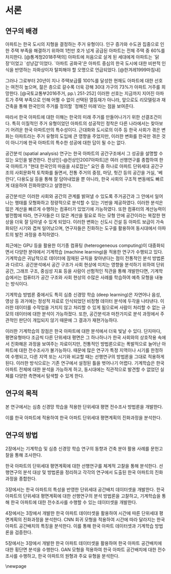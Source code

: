 <!-- 페이지당 1천 자 -->

# 서론 

<!-- 10 페이지 = 1만 자 -->

## 연구의 배경

<!-- 한국에서 아파트는 중요하다 -->

아파트는 한국 도시의 지형을 결정하는 주거 유형이다.
인구 증가와 수도권 집중으로 인한 주택 부족을 해결하기 위하여
1천만 호가 넘게 공급된 아파트는 전체 주택 중 60%를 차지한다. [@통계청2018주택의]
아파트에 처음으로 살게 된 세대에게 아파트는 \`닭장'이었고 \`성냥갑'이었다.
\`아파트 공화국'은 아파트 중심의 한국 도시에 대한
비판적 인식을 반영하는 자화상이자 탈피해야 할 오명으로 언급되었다. [@한겨레1999마침내]

그러나 그로부터 20년이 지나 주택보급률 100%를 달성한 현재도 아파트에 대한 선호는 여전히 높으며,
젊은 층으로 갈수록 더욱 강해 30대 가구의 73%가 아파트 거주를 희망한다. [@국토교통부2016주거, pp.\ 251-252]
이러한 선호는 지금까지 지어진 아파트가 주택 부족으로 인해 어쩔 수 없이 선택된 열등재가 아니라,
앞으로도 리모델링과 재건축을 통해 한국인의 주거를 정의할 \`정해진 미래'라는 점을 보여준다.

<!-- 한국 아파트의 특수한 성공에 대한 이해는 중요하다 -->

따라서 한국 아파트에 대한 이해는 한국의 미래 주거를 만들어나가기 위한 선결조건이다.
특히 이질적인 주거 유형이었던 아파트의 성공적인 정착은
다른 나라에서는 찾아보기 어려운 한국 아파트만의 특수성이다.
근대화와 도시로의 이주 등 한국 사회가 겪은 변화는 아파트라는 주거 유형의 도입에 큰 영향을 주었지만,
이러한 변화를 한국만 겪은 것이 아니기에 한국 아파트의 특수한 성공에 대한 답이 될 수는 없다.

<!-- 공간분석은 한국 아파트 공간구조의 토착화를 밝혀냈다 -->

공간분석 (spatial analysis) 연구는 한국 아파트의 공간구조에서 그 성공을 설명할 수 있는 요인을 발견한다.
전상인[-@전상인2007아파트]은 여러 선행연구를 종합하여
한국 아파트가 "현대 한국인의 마음을 사로잡는" 요인 중 하나로
아파트 단위세대 공간구조의 사회문화적 토착화를 들면서,
전통 주거의 중정, 마당, 헛간 등의 공간을
거실, '베란다', 다용도실 등을 통해 잘 담아내었을 뿐 아니라,
한국 사회의 구조적 변동에도 빠르게 대응하여 진화하였다고 설명한다.

<!-- 공간분석 방법론의 발전은 컴퓨터의 발전과 연계되었다 -->

공간분석은 이러한 사회와 공간의 관계를 밝혀낼 수 있도록
주거공간과 그 안에서 일어나는 행태를 모형화하고 정량적으로 분석할 수 있는 기반을 제공하였다.
이러한 분석은 많은 계산을 빠르게 수행하는 컴퓨터가 있었기에 가능하였다.
또한 컴퓨터의 계산능력이 발전함에 따라,
연구자들은 더 많은 계산을 필요로 하는 모형 안에 공간이라는 복잡한 현상을 더욱 잘 담아낼 수 있게 되었다.
이러한 변화는 신도시 건설 등 아파트 보급이 가속화되던 시기와 겹쳐 일어났으며,
연구자들은 진화하는 도구를 활용하여 동시대에서 아파트의 발전 과정을 추적하였다.

<!-- 컴퓨터 발전의 최신 상황은 기계학습과 딥 러닝의 등장이다 -->

최근에는 GPU 등을 활용한 이기종 컴퓨팅 (heterogeneous computing)이 대중화되면서
다양한 분야에서 기계학습 (machine learning)을 적용한 연구가 수행되고 있다.
기계학습은 귀납적으로 데이터에 잠재된 규칙을 찾아낸다는 점이 전통적인 분석 방법론과 다르다.
공간분석에서 공간 구조가 사회 현상에 미치는 영향을 분석하기 위하여
단위공간, 그래프 구조, 중심성 지표 등을 사람이 선험적인 직관을 통해 개발한다면,
기계학습에서는 컴퓨터가 공간 구조와 사회 현상의 수많은 사례를 학습하여 예측 모형을 내놓는 방식이다.

기계학습 방법론 중에서도 특히 심층 신경망 학습 (deep learning)은
자연어나 음성, 영상 등 과거에는 정성적 자료로 인식되었던 비정형 데이터 분석에 두각을 나타낸다.
이러한 데이터를 수작업을 거치지 않고 처리할 수 있게 됨으로써
사람이 처리할 수 없는 규모의 데이터에 대한 분석이 가능하졌다.
또한, 공간분석과 마찬가지로 분석 과정에서 주관적인 판단이 개입되지 않기 때문에
그 결과가 재현가능하다.

<!-- 한국 아파트 연구에 딱 맞는 도구이다 -->

이러한 기계학습의 장점은 한국 아파트에 대한 분석에서 더욱 빛날 수 있다.
단지마다, 평면유형마다 조금씩 다른 단위세대 평면은
그 하나하나가 한국 사회와의 상호작용 속에서 진화해온 과정을 보여주는 자료이지만,
전통적인 방법론으로는 폭발적으로 늘어난 아파트에 대한 전수조사가 불가능하다.
때문에 많은 연구가 특정 지역이나 시기를 한정하여 수행되고,
다른 지역 또는 시기와 비교할 때는 선행연구의 방법론을 그대로 적용하게 된다.
이러한 방식으로는 기존 연구에서 설정된 틀을 벗어나기 어렵다.
기계학습은 한국 아파트 전체에 대한 분석을 가능하게 하고,
동시대에는 직관적으로 발견할 수 없었던 실체를 다양한 측면에서 탐색할 수 있게 한다.

## 연구의 목적

<!-- 한국 아파트 분석에 기계학습을 적용해보겠다 -->

본 연구에서는 심층 신경망 학습을 적용한 단위세대 평면 전수조사 방법론을 개발한다.

이를 한국 아파트에 적용하여 한국 아파트 단위세대 평면계획의 진화과정을 분석한다.

## 연구의 방법

2장에서는 기계학습 및 심층 신경망 학습 연구의 동향과 건축 분야 활용 사례를 문헌고찰을 통해 조사한다.

한국 아파트의 단위세대 평면계획에 대한 선행연구를 체계적 고찰을 통해 분석한다.
선행연구의 분석 대상 및 방법론을 정리하고 각각의 연구에서 도출된 한국 아파트의 진화과정을 종합한다.

3장에서는 한국 아파트의 특성을 반영한 단위세대 공간배치 데이터셋을 개발한다.
한국 아파트의 단위세대 평면계획에 대한 선행연구의 분석 방법론을 고찰하고,
기계학습을 통해 한국 아파트에 대한 전수조사를 수행할 수 있는 데이터셋을 개발한다.

4장에서는 3장에서 개발한 한국 아파트 데이터셋을 활용하여 시간에 따른 단위세대 평면계획의 진화과정을 분석한다.
CNN 회귀 모형을 적용하여 시간에 따라 달라지는 한국 아파트 공간배치의 특징을 분석한다.
이를 통해 한국 아파트 데이터셋과 기계학습 방법론을 검증한다.

5장에서는 3장에서 개발한 한국 아파트 데이터셋을 활용하여 한국 아파트 공간배치에 대한 횡단면 분석을 수행한다.
GAN 모형을 적용하여 한국 아파트 공간배치에 대한 전수조사를 수행하고, 한국 아파트의 원형과 주요 유형을 분석한다.

\newpage
